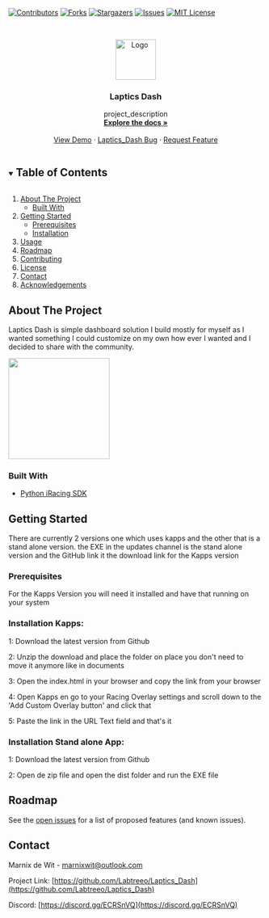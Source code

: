 <!--
*** Thanks for checking out the Best-README-Template. If you have a suggestion
*** that would make this better, please fork the Laptics_Dash and create a pull request
*** or simply open an issue with the tag "enhancement".
*** Thanks again! Now go create something AMAZING! :D
***
***
***
*** To avoid retyping too much info. Do a search and replace for the following:
*** Labtreeo, Laptics_Dash, twitter_handle, marnixwit@outlook.com, Laptics Dash, project_description
-->



<!-- PROJECT SHIELDS -->
<!--
*** I'm using markdown "reference style" links for readability.
*** Reference links are enclosed in brackets [ ] instead of parentheses ( ).
*** See the bottom of this document for the declaration of the reference variables
*** for contributors-url, forks-url, etc. This is an optional, concise syntax you may use.
*** https://www.markdownguide.org/basic-syntax/#reference-style-links
-->
[![Contributors][contributors-shield]][contributors-url]
[![Forks][forks-shield]][forks-url]
[![Stargazers][stars-shield]][stars-url]
[![Issues][issues-shield]][issues-url]
[![MIT License][license-shield]][license-url]



<!-- PROJECT LOGO -->
<br />
<p align="center">
  <a href="https://github.com/Labtreeo/Laptics_Dash">
    <img src="https://cdn.discordapp.com/attachments/661852420942462987/728641842853183508/Laptics_Dash_Logo.png" alt="Logo" width="80" height="80">
  </a>

<h3 align="center">Laptics Dash</h3>

  <p align="center">
    project_description
    <br />
    <a href="https://github.com/Labtreeo/Laptics_Dash"><strong>Explore the docs »</strong></a>
    <br />
    <br />
    <a href="https://github.com/Labtreeo/Laptics_Dash">View Demo</a>
    ·
    <a href="https://github.com/Labtreeo/Laptics_Dash/issues">Laptics_Dash Bug</a>
    ·
    <a href="https://github.com/Labtreeo/Laptics_Dash/issues">Request Feature</a>
  </p>
</p>

<!-- TABLE OF CONTENTS -->
<details open="open">
  <summary><h2 style="display: inline-block">Table of Contents</h2></summary>
  <ol>
    <li>
      <a href="#about-the-project">About The Project</a>
      <ul>
        <li><a href="#built-with">Built With</a></li>
      </ul>
    </li>
    <li>
      <a href="#getting-started">Getting Started</a>
      <ul>
        <li><a href="#prerequisites">Prerequisites</a></li>
        <li><a href="#installation">Installation</a></li>
      </ul>
    </li>
    <li><a href="#usage">Usage</a></li>
    <li><a href="#roadmap">Roadmap</a></li>
    <li><a href="#contributing">Contributing</a></li>
    <li><a href="#license">License</a></li>
    <li><a href="#contact">Contact</a></li>
    <li><a href="#acknowledgements">Acknowledgements</a></li>
  </ol>
</details>

<!-- ABOUT THE PROJECT -->
## About The Project

Laptics Dash is simple dashboard solution I build mostly for myself as I wanted something I could customize on my own how ever I wanted and I decided to share with the community.

<img src="https://cdn.discordapp.com/attachments/728629548266291288/793410916623450112/Laptics_Dash_V2.PNG" height="200">


### Built With

* [Python iRacing SDK](https://github.com/kutu/pyirsdk)


<!-- GETTING STARTED -->
## Getting Started

There are currently 2 versions one which uses kapps and the other that is a stand alone version. the EXE in the updates channel is the stand alone version and the GitHub link it the download link for the Kapps version

### Prerequisites

For the Kapps Version you will need it installed and have that running on your system

### Installation Kapps:

1: Download the latest version from Github

2: Unzip the download and place the folder on place you don't need to move it anymore like in documents

3: Open the index.html in your browser and copy the link from your browser

4: Open Kapps en go to your Racing Overlay settings and scroll down to the 'Add Custom Overlay button' and click that

5: Paste the link in the URL Text field and that's it

### Installation Stand alone App:

1: Download the latest version from Github 

2: Open de zip file and open the dist folder and run the EXE file



<!-- ROADMAP -->
## Roadmap

See the [open issues](https://github.com/Labtreeo/Laptics_Dash/issues) for a list of proposed features (and known issues).



<!-- CONTACT -->
## Contact

Marnix de Wit - marnixwit@outlook.com

Project Link: [https://github.com/Labtreeo/Laptics_Dash](https://github.com/Labtreeo/Laptics_Dash)

Discord: [https://discord.gg/ECRSnVQ](https://discord.gg/ECRSnVQ)


<!-- MARKDOWN LINKS & IMAGES -->
<!-- https://www.markdownguide.org/basic-syntax/#reference-style-links -->
[contributors-shield]: https://img.shields.io/github/contributors/Labtreeo/Laptics_Dash.svg?style=for-the-badge
[contributors-url]: https://github.com/Labtreeo/Laptics_Dash/graphs/contributors
[forks-shield]: https://img.shields.io/github/forks/Labtreeo/Laptics_Dash.svg?style=for-the-badge
[forks-url]: https://github.com/Labtreeo/Laptics_Dash/network/members
[stars-shield]: https://img.shields.io/github/stars/Labtreeo/Laptics_Dash.svg?style=for-the-badge
[stars-url]: https://github.com/Labtreeo/Laptics_Dash/stargazers
[issues-shield]: https://img.shields.io/github/issues/Labtreeo/Laptics_Dash.svg?style=for-the-badge
[issues-url]: https://github.com/Labtreeo/Laptics_Dash/issues
[license-shield]: https://img.shields.io/github/license/Labtreeo/Laptics_Dash.svg?style=for-the-badge
[license-url]: https://github.com/Labtreeo/Laptics_Dash/blob/master/LICENSE.txt
[linkedin-shield]: https://img.shields.io/badge/-LinkedIn-black.svg?style=for-the-badge&logo=linkedin&colorB=555
[linkedin-url]: https://linkedin.com/in/Labtreeo
